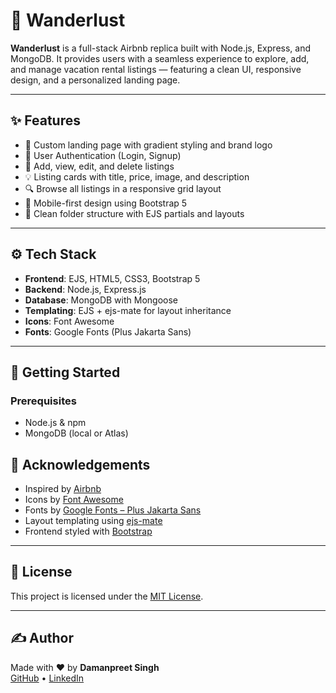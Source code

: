 # 🧭 Wanderlust

**Wanderlust** is a full-stack Airbnb replica built with Node.js, Express, and MongoDB. It provides users with a seamless experience to explore, add, and manage vacation rental listings — featuring a clean UI, responsive design, and a personalized landing page.

---

## ✨ Features

- 🌄 Custom landing page with gradient styling and brand logo
- 👥 User Authentication (Login, Signup)
- 🏡 Add, view, edit, and delete listings
- 💡 Listing cards with title, price, image, and description
- 🔍 Browse all listings in a responsive grid layout
- 📱 Mobile-first design using Bootstrap 5
- 📁 Clean folder structure with EJS partials and layouts

---

## ⚙️ Tech Stack

- **Frontend**: EJS, HTML5, CSS3, Bootstrap 5
- **Backend**: Node.js, Express.js
- **Database**: MongoDB with Mongoose
- **Templating**: EJS + ejs-mate for layout inheritance
- **Icons**: Font Awesome
- **Fonts**: Google Fonts (Plus Jakarta Sans) 

---

## 🚀 Getting Started

### Prerequisites

- Node.js & npm
- MongoDB (local or Atlas)


## 🤝 Acknowledgements

- Inspired by [Airbnb](https://www.airbnb.com)
- Icons by [Font Awesome](https://fontawesome.com)
- Fonts by [Google Fonts – Plus Jakarta Sans](https://fonts.google.com/specimen/Plus+Jakarta+Sans)
- Layout templating using [ejs-mate](https://github.com/JacksonTian/ejs-mate)
- Frontend styled with [Bootstrap](https://getbootstrap.com)

---

## 📄 License

This project is licensed under the [MIT License](LICENSE).

---

## ✍️ Author

Made with ❤️ by **Damanpreet Singh**  
[GitHub](https://github.com/damanpreet2005) • [LinkedIn](https://linkedin.com/in/damanpreet-singh-069b99268)
